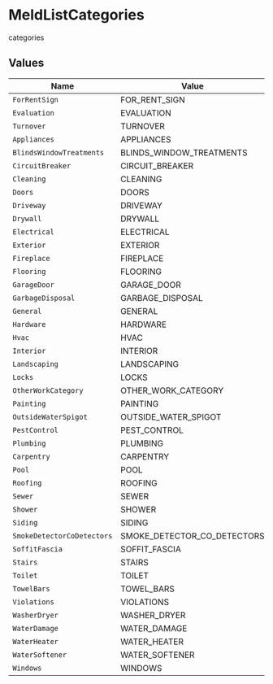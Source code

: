 # MeldListCategories

categories


## Values

| Name                        | Value                       |
| --------------------------- | --------------------------- |
| `ForRentSign`               | FOR_RENT_SIGN               |
| `Evaluation`                | EVALUATION                  |
| `Turnover`                  | TURNOVER                    |
| `Appliances`                | APPLIANCES                  |
| `BlindsWindowTreatments`    | BLINDS_WINDOW_TREATMENTS    |
| `CircuitBreaker`            | CIRCUIT_BREAKER             |
| `Cleaning`                  | CLEANING                    |
| `Doors`                     | DOORS                       |
| `Driveway`                  | DRIVEWAY                    |
| `Drywall`                   | DRYWALL                     |
| `Electrical`                | ELECTRICAL                  |
| `Exterior`                  | EXTERIOR                    |
| `Fireplace`                 | FIREPLACE                   |
| `Flooring`                  | FLOORING                    |
| `GarageDoor`                | GARAGE_DOOR                 |
| `GarbageDisposal`           | GARBAGE_DISPOSAL            |
| `General`                   | GENERAL                     |
| `Hardware`                  | HARDWARE                    |
| `Hvac`                      | HVAC                        |
| `Interior`                  | INTERIOR                    |
| `Landscaping`               | LANDSCAPING                 |
| `Locks`                     | LOCKS                       |
| `OtherWorkCategory`         | OTHER_WORK_CATEGORY         |
| `Painting`                  | PAINTING                    |
| `OutsideWaterSpigot`        | OUTSIDE_WATER_SPIGOT        |
| `PestControl`               | PEST_CONTROL                |
| `Plumbing`                  | PLUMBING                    |
| `Carpentry`                 | CARPENTRY                   |
| `Pool`                      | POOL                        |
| `Roofing`                   | ROOFING                     |
| `Sewer`                     | SEWER                       |
| `Shower`                    | SHOWER                      |
| `Siding`                    | SIDING                      |
| `SmokeDetectorCoDetectors`  | SMOKE_DETECTOR_CO_DETECTORS |
| `SoffitFascia`              | SOFFIT_FASCIA               |
| `Stairs`                    | STAIRS                      |
| `Toilet`                    | TOILET                      |
| `TowelBars`                 | TOWEL_BARS                  |
| `Violations`                | VIOLATIONS                  |
| `WasherDryer`               | WASHER_DRYER                |
| `WaterDamage`               | WATER_DAMAGE                |
| `WaterHeater`               | WATER_HEATER                |
| `WaterSoftener`             | WATER_SOFTENER              |
| `Windows`                   | WINDOWS                     |